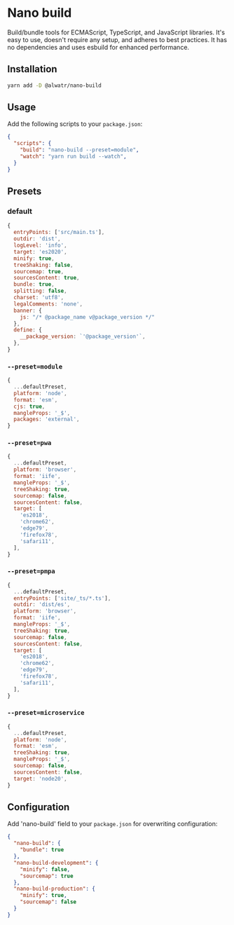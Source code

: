 # Nano build

Build/bundle tools for ECMAScript, TypeScript, and JavaScript libraries. It's easy to use, doesn't require any setup, and adheres to best practices. It has no dependencies and uses esbuild for enhanced performance.

## Installation

```bash
yarn add -D @alwatr/nano-build
```

## Usage

Add the following scripts to your `package.json`:

```json
{
  "scripts": {
    "build": "nano-build --preset=module",
    "watch": "yarn run build --watch",
  }
}
```

## Presets

### default

```js
{
  entryPoints: ['src/main.ts'],
  outdir: 'dist',
  logLevel: 'info',
  target: 'es2020',
  minify: true,
  treeShaking: false,
  sourcemap: true,
  sourcesContent: true,
  bundle: true,
  splitting: false,
  charset: 'utf8',
  legalComments: 'none',
  banner: {
    js: "/* @package_name v@package_version */"
  },
  define: {
    __package_version: `'@package_version'`,
  },
}
```

### `--preset=module`

```js
{
  ...defaultPreset,
  platform: 'node',
  format: 'esm',
  cjs: true,
  mangleProps: '_$',
  packages: 'external',
}
```

### `--preset=pwa`

```js
{
  ...defaultPreset,
  platform: 'browser',
  format: 'iife',
  mangleProps: '_$',
  treeShaking: true,
  sourcemap: false,
  sourcesContent: false,
  target: [
    'es2018',
    'chrome62',
    'edge79',
    'firefox78',
    'safari11',
  ],
}
```

### `--preset=pmpa`

```js
{
  ...defaultPreset,
  entryPoints: ['site/_ts/*.ts'],
  outdir: 'dist/es',
  platform: 'browser',
  format: 'iife',
  mangleProps: '_$',
  treeShaking: true,
  sourcemap: false,
  sourcesContent: false,
  target: [
    'es2018',
    'chrome62',
    'edge79',
    'firefox78',
    'safari11',
  ],
}
```

### `--preset=microservice`

```js
{
  ...defaultPreset,
  platform: 'node',
  format: 'esm',
  treeShaking: true,
  mangleProps: '_$',
  sourcemap: false,
  sourcesContent: false,
  target: 'node20',
}
```

## Configuration

Add 'nano-build' field to your `package.json` for overwriting configuration:

```json
{
  "nano-build": {
    "bundle": true
  },
  "nano-build-development": {
    "minify": false,
    "sourcemap": true
  },
  "nano-build-production": {
    "minify": true,
    "sourcemap": false
  }
}
```
